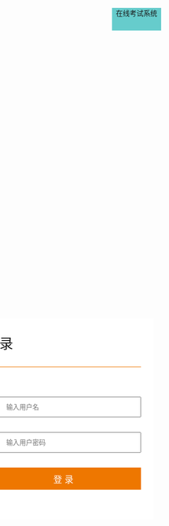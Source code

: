 
<!DOCTYPE html PUBLIC "-//W3C//DTD HTML 4.01 Transitional//EN" "http://www.w3.org/TR/html4/loose.dtd">
<html xmlns:th="http://www.thymeleaf.org">
 
<head>
<meta charset="utf-8">
<title>login</title>
<style type="text/css">
*{
	margin: 0;
	padding: 0;
}
html{
background-image:url(/static/background.jpg);
}
#wrap {
	height: 75%;
	width: 100;
	background-image:url(/static/background.jpg);
	background-repeat: no-repeat;
	background-position: center center;
	position: relative;
}
#head {
	height: 46px;
	width: 100;
	background-color: #66CCCC;
	text-align: center;
	position: relative;
}
#wrap .logGet {
	height: 408px;
	width: 368px;  
	position: absolute;
	background-color: #FFFFFF;
	top: 20%;
	right: 15%;
}
.logC a button {
	width: 100%;
	height: 45px;
	background-color: #ee7700;
	border: none;
	color: white;
	font-size: 18px;
}
.logGet .logD.logDtip .p1 {
	display: inline-block;
	font-size: 28px;
	margin-top: 30px;
	width: 86%;
}
#wrap .logGet .logD.logDtip {
	width: 86%;
	border-bottom: 1px solid #ee7700;
	margin-bottom: 60px;
	margin-top: 0px;
	margin-right: auto;
	margin-left: auto;
}
.logGet .lgD img {
	position: absolute;
	top: 12px;
	left: 8px;
}
.logGet .lgD input {
	width: 100%;
	height: 42px;
	text-indent: 2.5rem;
}
#wrap .logGet .lgD {
	width: 86%;
	position: relative;
	margin-bottom: 30px;
	margin-top: 30px;
	margin-right: auto;
	margin-left: auto;
}
#wrap .logGet .logC {
	width: 86%;
	margin-top: 0px;
	margin-right: auto;
	margin-bottom: 0px;
	margin-left: auto;
}
 
 
.title {
	font-family: "宋体";
	color: #FFFFFF;
	position: absolute;
	top: 50%;
	left: 50%;
	transform: translate(-50%, -50%);  /* 使用css3的transform来实现 */
	font-size: 36px;
	height: 40px;
	width: 30%;
}
 
.copyright {
	font-family: "宋体";
	color: #FFFFFF;
	position: absolute;
	top: 50%;
	left: 50%;
	transform: translate(-50%, -50%);  /* 使用css3的transform来实现 */
	height: 60px;
	width: 40%;
	text-align:center;
}
	
 
.copyright .img .icon {
	display: inline-block;
	width: 24px;
	height: 24px;
	margin-left: 22px;
	vertical-align: middle;
/*  background-image: url(th:'@{/static/41a5da805fd87a785882119e9ff84d8e.jpg}');*/
	background-repeat: no-repeat;
	vertical-align: middle;
	margin-right: 5px;
}
	
.copyright .img .icon1 {
	display: inline-block;
	width: 24px;
	height: 24px;
	margin-left: 22px;
	vertical-align: middle;
	background-image: url(%E5%9C%B0%E5%9D%80.png);
	background-repeat: no-repeat;
	vertical-align: middle;
	margin-right: 5px;
}
.copyright .img .icon2 {
	display: inline-block;
	width: 24px;
	height: 24px;
	margin-left: 22px;
	vertical-align: middle;
	background-image: url(%E8%81%94%E7%B3%BB%E6%96%B9%E5%BC%8F.png);
	background-repeat: no-repeat;
	vertical-align: middle;
	margin-right: 5px;
}
</style>
</head>
 
<body>
<div class="header" id="head">
  <div class="title">在线考试系统</div>
	
</div>
	
<div class="wrap" id="wrap">
	<div class="logGet">
			<!-- 头部提示信息 -->
			<div class="logD logDtip">
				<p class="p1">登录</p>
			</div>
			<!-- 输入框 -->
			<div class="lgD">
				<img th:src="@{/static/user.png}" src="../static/user.png" width="20" height="20" alt=""/>
				<input type="text"
					placeholder="输入用户名"  name="userAccount" id="userAccount" value=""/>
				<span ></span>
			</div>
			<div class="lgD">
				<img th:src="@{/static/pwd.png}" src="../static/pwd.png" width="20" height="20" alt=""/>
				<input type="password"
					placeholder="输入用户密码" name="userPwd" id="userPwd"/>
					<span ></span>
			</div>
			<div class="logC">
				<a href="#" id="loginButton"><button>登 录</button></a>
			</div>
		</div>
</div>
</body>
<script type="text/javascript" th:src="@{/static/js/jquery-3.2.1.min.js}" ></script>
<script type="text/javascript" th:src="@{/static/js/login.js}" ></script>
<script type="text/javascript"  th:src="@{/static/js/ajaxUtil.js}"></script>
</html>
